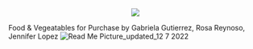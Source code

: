 <p>&nbsp;&nbsp;&nbsp;&nbsp;&nbsp;&nbsp;</p>
<p align="center">
  <img src="https://user-images.githubusercontent.com/89892415/206354176-66b96dd8-7ac6-4b7e-80a1-f244a124e847.png"/>

Food & Vegeatables for Purchase by Gabriela Gutierrez, Rosa Reynoso, Jennifer Lopez
![Read Me Picture_updated_12 7 2022](https://user-images.githubusercontent.com/89892415/206353691-a16ab455-2a0e-43d0-880f-86b1596551ad.jpg)
